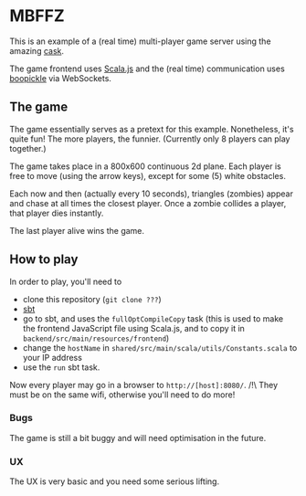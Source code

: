 # MBFFZ

This is an example of a (real time) multi-player
game server using the amazing
[cask](http://www.lihaoyi.com/cask/).


The game frontend uses
[Scala.js](http://www.scala-js.org/)
and the (real time) communication uses
[boopickle](https://github.com/suzaku-io/boopickle)
via WebSockets.

## The game

The game essentially serves as a pretext for
this example. Nonetheless, it's quite fun! The
more players, the funnier. (Currently only 8 players
can play together.)


The game takes place in a 800x600 continuous 2d
plane. Each player is free to move (using the arrow keys),
except for some (5) white obstacles.


Each now and then (actually every 10 seconds),
triangles (zombies) appear and chase at all times
the closest player. Once a zombie collides a player,
that player dies instantly.


The last player alive wins the game.

## How to play

In order to play, you'll need to

- clone this repository (`git clone ???`)
- [sbt](https://www.scala-sbt.org/)
- go to sbt, and uses the `fullOptCompileCopy` task
(this is used to make the frontend JavaScript file
using Scala.js, and to copy it in `backend/src/main/resources/frontend`)
- change the `hostName` in
`shared/src/main/scala/utils/Constants.scala`
to your IP address
- use the `run` sbt task.


Now every player may go in a browser to
`http://[host]:8080/`. /!\ They must be on the
same wifi, otherwise you'll need to do more!

### Bugs

The game is still a bit buggy and will need
optimisation in the future.


### UX

The UX is very basic and you need some serious
lifting.
